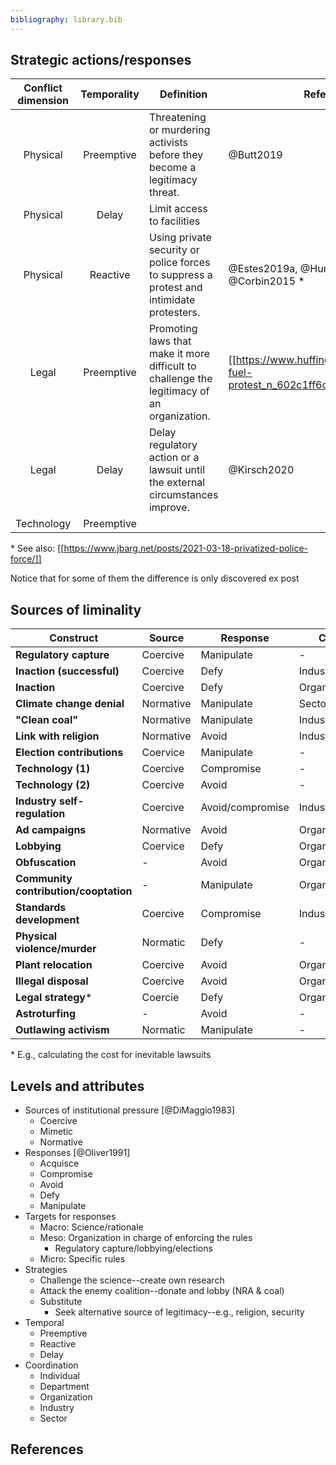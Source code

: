 ```yaml
---
bibliography: library.bib
---
```


## Strategic actions/responses

Conflict dimension  | Temporality   | Definition                                                                                               | Reference(s)
 :-:                | :-:           | ---------                                                                                               | ---------                               
Physical            | Preemptive    | Threatening or murdering activists before they become a legitimacy threat.                               | @Butt2019
Physical            | Delay         | Limit access to facilities
Physical            | Reactive      | Using private security or police forces to suppress a protest and intimidate protesters.                 | @Estes2019a, @Humphreys2013, @Corbin2015 \*
Legal               | Preemptive    | Promoting laws that make it more difficult to challenge the legitimacy of an organization.   | [[https://www.huffingtonpost.ca/entry/fossil-fuel-protest_n_602c1ff6c5b6c95056f3f6af]]
Legal               | Delay         | Delay regulatory action or a lawsuit until the external circumstances improve.                           | @Kirsch2020        
Technology          | Preemptive    

\* See also: [[https://www.jbarg.net/posts/2021-03-18-privatized-police-force/]]

Notice that for some of them the difference is only discovered ex post

## Sources of liminality

Construct                   | Source    | Response          | Coordination          | Target    | Strategy      | Temporal 
------                      | ---       | ---               | ---                   | ---       | ---           | ---
**Regulatory capture**      | Coercive  | Manipulate        | -                     | Meso      | Attack        | Preemptive
**Inaction (successful)**   | Coercive  | Defy              | Industry              | Micro     | -             | Reactive
**Inaction**                | Coercive  | Defy              | Organization          | Micro     | -             | Reactive
**Climate change denial**   | Normative | Manipulate        | Sector                | Macro     | Challenge     | Preemptive
**"Clean coal"**            | Normative | Manipulate        | Industry              | Macro     | Challenge     | Reactive
**Link with religion**      | Normative | Avoid             | Industry/sector       | Macro     | Substitute    | Preemptive
**Election contributions**  | Coervice  | Manipulate        | -                     | Meso      | Attack        | All
**Technology (1)**          | Coercive  | Compromise        | -                     | Micro     | -             | Reactive/delay
**Technology (2)**          | Coercive  | Avoid             | -                     | Micro     | -             | Reactive
**Industry self-regulation**| Coercive  | Avoid/compromise  | Industry              | Micro     | -             | Preemptive
**Ad campaigns**            | Normative | Avoid             | Organization/industry | Macro     | Attack        | Preemptive
**Lobbying**                | Coervice  | Defy              | Organization/industry | Meso      | Attack        | Premptive/reactive
**Obfuscation**             | -         | Avoid             | Organization          | Micro     | -             | Reactive/delay
**Community contribution/cooptation**| -| Manipulate        | Organization          | Meso      | Substitute    | Preemptive
**Standards development**   | Coercive  | Compromise        | Industry              | Micro     | Substitute    | Preempive
**Physical violence/murder**| Normatic  | Defy              | -                     | Meso      | Attack        | Reactive/preemptive
**Plant relocation**        | Coercive  | Avoid             | Organization          | Micro     | Substitute    | Reactive/preemptive
**Illegal disposal**        | Coercive  | Avoid             | Organization          | Micro     | -             | Reactive
**Legal strategy**\*        | Coercie   | Defy              | Organization          | Micro     | Attack        | Delay
**Astroturfing**            | -         | Avoid             | -                     | -         | Substitute    | All
**Outlawing activism**      | Normatic  | Manipulate        | -                     | Macro     | Attack        | Preemptive

\* E.g., calculating the cost for inevitable lawsuits

## Levels and attributes

* Sources of institutional pressure [@DiMaggio1983]
    * Coercive
    * Mimetic
    * Normative
* Responses [@Oliver1991]
    * Acquisce
    * Compromise
    * Avoid
    * Defy
    * Manipulate
* Targets for responses
    * Macro: Science/rationale
    * Meso: Organization in charge of enforcing the rules
        * Regulatory capture/lobbying/elections
    * Micro: Specific rules
* Strategies
    * Challenge the science--create own research
    * Attack the enemy coalition--donate and lobby (NRA & coal)
    * Substitute
        * Seek alternative source of legitimacy--e.g., religion, security 
* Temporal
    * Preemptive
    * Reactive
    * Delay
* Coordination
    * Individual
    * Department
    * Organization
    * Industry
    * Sector

## References
